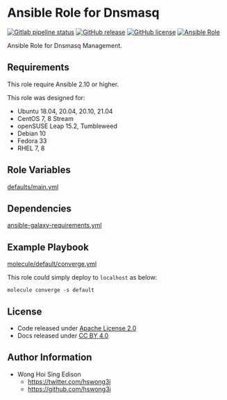 # Ansible Role for Dnsmasq

[![Gitlab pipeline status](https://img.shields.io/gitlab/pipeline/alvistack/ansible-role-dnsmasq/master)](https://gitlab.com/alvistack/ansible-role-dnsmasq/-/pipelines)
[![GitHub release](https://img.shields.io/github/release/alvistack/ansible-role-dnsmasq.svg)](https://github.com/alvistack/ansible-role-dnsmasq/releases)
[![GitHub license](https://img.shields.io/github/license/alvistack/ansible-role-dnsmasq.svg)](https://github.com/alvistack/ansible-role-dnsmasq/blob/master/LICENSE)
[![Ansible Role](https://img.shields.io/badge/galaxy-alvistack.dnsmasq-blue.svg)](https://galaxy.ansible.com/alvistack/dnsmasq)

Ansible Role for Dnsmasq Management.

## Requirements

This role require Ansible 2.10 or higher.

This role was designed for:

  - Ubuntu 18.04, 20.04, 20.10, 21.04
  - CentOS 7, 8 Stream
  - openSUSE Leap 15.2, Tumbleweed
  - Debian 10
  - Fedora 33
  - RHEL 7, 8

## Role Variables

[defaults/main.yml](defaults/main.yml)

## Dependencies

[ansible-galaxy-requirements.yml](ansible-galaxy-requirements.yml)

## Example Playbook

[molecule/default/converge.yml](molecule/default/converge.yml)

This role could simply deploy to `localhost` as below:

    molecule converge -s default

## License

  - Code released under [Apache License 2.0](LICENSE)
  - Docs released under [CC BY 4.0](http://creativecommons.org/licenses/by/4.0/)

## Author Information

  - Wong Hoi Sing Edison
      - <https://twitter.com/hswong3i>
      - <https://github.com/hswong3i>
